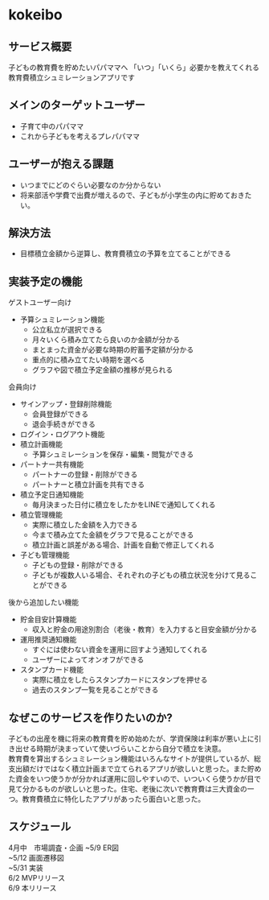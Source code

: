 # kokeibo

## サービス概要
子どもの教育費を貯めたいパパママへ 
「いつ」「いくら」必要かを教えてくれる
教育費積立シュミレーションアプリです

## メインのターゲットユーザー
- 子育て中のパパママ
- これから子どもを考えるプレパパママ

## ユーザーが抱える課題
- いつまでにどのぐらい必要なのか分からない
- 将来部活や学費で出費が増えるので、子どもが小学生の内に貯めておきたい。

## 解決方法
- 目標積立金額から逆算し、教育費積立の予算を立てることができる

## 実装予定の機能
ゲストユーザー向け
- 予算シュミレーション機能
  - 公立私立が選択できる
  - 月々いくら積み立てたら良いのか金額が分かる
  - まとまった資金が必要な時期の貯蓄予定額が分かる
  - 重点的に積み立てたい時期を選べる
  - グラフや図で積立予定金額の推移が見られる

会員向け
- サインアップ・登録削除機能
  - 会員登録ができる
  - 退会手続きができる
- ログイン・ログアウト機能
- 積立計画機能
  - 予算シュミレーションを保存・編集・閲覧ができる
- パートナー共有機能
  - パートナーの登録・削除ができる
  - パートナーと積立計画を共有できる
- 積立予定日通知機能
  - 毎月決まった日付に積立をしたかをLINEで通知してくれる
- 積立管理機能
  - 実際に積立した金額を入力できる
  - 今まで積み立てた金額をグラフで見ることができる
  - 積立計画と誤差がある場合、計画を自動で修正してくれる
- 子ども管理機能
  - 子どもの登録・削除ができる
  - 子どもが複数人いる場合、それぞれの子どもの積立状況を分けて見ることができる

後から追加したい機能
- 貯金目安計算機能
  - 収入と貯金の用途別割合（老後・教育）を入力すると目安金額が分かる
- 運用推奨通知機能
  - すぐには使わない資金を運用に回すよう通知してくれる
  - ユーザーによってオンオフができる
- スタンプカード機能
  - 実際に積立をしたらスタンプカードにスタンプを押せる
  - 過去のスタンプ一覧を見ることができる

## なぜこのサービスを作りたいのか?
子どもの出産を機に将来の教育費を貯め始めたが、学資保険は利率が悪い上に引き出せる時期が決まっていて使いづらいことから自分で積立を決意。  
教育費を算出するシュミレーション機能はいろんなサイトが提供しているが、総支出額だけではなく積立計画まで立てられるアプリが欲しいと思った。また貯めた資金をいつ使うかが分かれば運用に回しやすいので、いついくら使うかが目で見て分かるものが欲しいと思った。住宅、老後に次いで教育費は三大資金の一つ。教育費積立に特化したアプリがあったら面白いと思った。

## スケジュール
4月中　市場調査・企画
~5/9 ER図  
~5/12 画面遷移図   
~5/31 実装  
6/2 MVPリリース  
6/9 本リリース